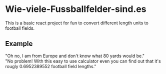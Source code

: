 # Wie-viele-Fussballfelder-sind.es
This is a basic react project for fun to convert different length units to football fields.

## Example
"Oh no, I am from Europe and don't know what 80 yards would be." <br>
"No problem! With this easy to use calculator even you can find out that it's rougly 0.6952389552 football field lengths."
